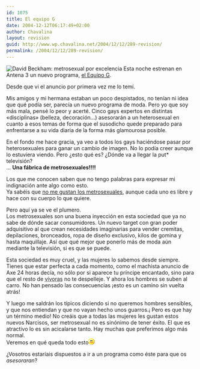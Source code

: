 ```yaml
---
id: 1075
title: El equipo G
date: 2004-12-12T06:17:49+02:00
author: Chavalina
layout: revision
guid: http://www.wp.chavalina.net/2004/12/12/289-revision/
permalink: /2004/12/12/289-revision/
---
```

<img class="imgizqda" src="http://www.chavalina.net/imagenes/fotos/men/beckhamnails.jpg" alt="David Beckham: metrosexual por excelencia" /> Esta noche estrenan en Antena 3 un nuevo programa, <a href="http://www.antena3.com/a3tv2004/servlet/GestorWeb?opera=getFicha&#038;idPag=358&#038;dest=/web/html/ficha/index.jsp" target="_blank">el Equipo <acronym title="&iquest;gilipollas?">G</acronym></a>.

Desde que vi el anuncio por primera vez me lo tem&iacute;.  
  
Mis amigos y mi hermana estaban un poco despistados, no ten&iacute;an ni idea que qué pod&iacute;a ser, parec&iacute;a un nuevo programa de moda. Pero yo que soy más mala, pensé lo peor y acerté. Cinco gays expertos en distintas «disciplinas» (belleza, decoración…) asesorarán a un heterosexual en cuanto a esos temas de forma que el susodicho quede preparado para enfrentarse a su vida diaria de la forma más glamourosa posible. 

En el fondo me hace gracia, ya veo a todos los gays haciéndose pasar por heterosexuales para ganar un cambio de imagen. No lo pod&iacute;a creer aunque lo estuviera viendo. Pero &iquest;esto qué es? &iquest;Dónde va a llegar la put* televisión?  
… **Una fábrica de metrosexuales!!!!**

Los que me conocen saben que no tengo palabras para expresar mi indignación ante algo como esto.  
Ya sabéis que <a href="http://www.chavalina.net/comentar.php?idpost=154" target="_blank">no me gustan los metrosexuales</a>, aunque cada uno es libre y hace con su cuerpo lo que quiere.

Pero aqu&iacute; ya se ve el plumero.  
Los metrosexuales son una buena inyección en esta sociedad que ya no sabe de dónde sacar consumidores. Un nuevo target con gran poder adquisitivo al que crean necesidades imaginarias para vender cremitas, depilaciones, bronceados, ropa de dise&ntilde;o exclusivo, kilos de gomina y hasta maquillaje. As&iacute; que qué mejor que ponerlo más de moda a&uacute;n mediante la televisión, si es que se puede.

Esta sociedad es muy cruel, y las mujeres lo sabemos desde siempre.  
Tienes que estar perfecta a cada momento, como el machista anuncio de Axe 24 horas dec&iacute;a, no sólo por si aparece tu pr&iacute;ncipe encantado, sino para que el resto de <acronym title="las mujeres somos malas">v&iacute;voras</acronym> no te despelleje. Y ahora los hombres se suben al carro. No han pensado las consecuencias &iexcl;esto es un camino sin vuelta atrás!

Y luego me saldrán los t&iacute;picos diciendo si no queremos hombres sensibles, y que nos entiendan y que no vayan hecho unos guarros.&iexcl; Pero es que hay un término medio! No creáis que a todas las mujeres les gustan estos nuevos Narcisos, ser metrosexual no es sinónimo de tener éxito. El que es atractivo lo es sin acicalarse tanto. Hay muchas que preferimos algo más normal.  
Veremos en qué queda todo esto![emo](/imagenes/emoticonos/confuso.gif) 

&iquest;Vosotros estar&iacute;ais dispuestos a ir a un programa como éste para que os _asesoraran_?